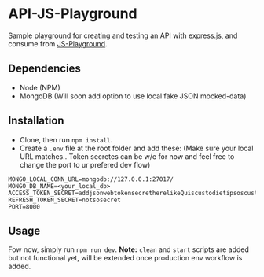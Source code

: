 # API-JS-Playground

Sample playground for creating and testing an API with express.js, and consume from [JS-Playground](https://github.com/CatinhoCR/ES6-Playground).

## Dependencies

- Node (NPM)
- MongoDB (Will soon add option to use local fake JSON mocked-data)

## Installation

- Clone, then run `npm install`.
- Create a `.env` file at the root folder and add these: (Make sure your local URL matches.. Token secretes can be w/e for now and feel free to change the port to ur prefered dev flow)

```nodejs
MONGO_LOCAL_CONN_URL=mongodb://127.0.0.1:27017/
MONGO_DB_NAME=<your_local_db>
ACCESS_TOKEN_SECRET=addjsonwebtokensecretherelikeQuiscustodietipsoscustodes
REFRESH_TOKEN_SECRET=notsosecret
PORT=8000
```

## Usage

Fow now, simply run `npm run dev`.
**Note:** `clean` and `start` scripts are added but not functional yet, will be extended once production env workflow is added.

